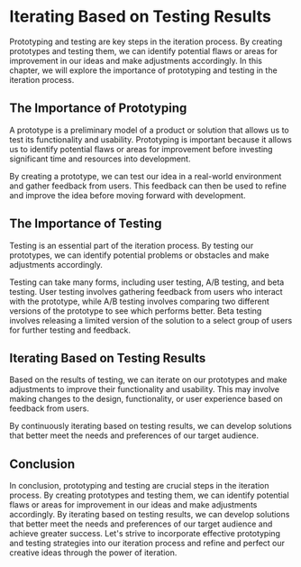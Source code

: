 Iterating Based on Testing Results
======================================================================

Prototyping and testing are key steps in the iteration process. By creating prototypes and testing them, we can identify potential flaws or areas for improvement in our ideas and make adjustments accordingly. In this chapter, we will explore the importance of prototyping and testing in the iteration process.

The Importance of Prototyping
-----------------------------

A prototype is a preliminary model of a product or solution that allows us to test its functionality and usability. Prototyping is important because it allows us to identify potential flaws or areas for improvement before investing significant time and resources into development.

By creating a prototype, we can test our idea in a real-world environment and gather feedback from users. This feedback can then be used to refine and improve the idea before moving forward with development.

The Importance of Testing
-------------------------

Testing is an essential part of the iteration process. By testing our prototypes, we can identify potential problems or obstacles and make adjustments accordingly.

Testing can take many forms, including user testing, A/B testing, and beta testing. User testing involves gathering feedback from users who interact with the prototype, while A/B testing involves comparing two different versions of the prototype to see which performs better. Beta testing involves releasing a limited version of the solution to a select group of users for further testing and feedback.

Iterating Based on Testing Results
----------------------------------

Based on the results of testing, we can iterate on our prototypes and make adjustments to improve their functionality and usability. This may involve making changes to the design, functionality, or user experience based on feedback from users.

By continuously iterating based on testing results, we can develop solutions that better meet the needs and preferences of our target audience.

Conclusion
----------

In conclusion, prototyping and testing are crucial steps in the iteration process. By creating prototypes and testing them, we can identify potential flaws or areas for improvement in our ideas and make adjustments accordingly. By iterating based on testing results, we can develop solutions that better meet the needs and preferences of our target audience and achieve greater success. Let's strive to incorporate effective prototyping and testing strategies into our iteration process and refine and perfect our creative ideas through the power of iteration.
